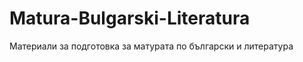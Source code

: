 Matura-Bulgarski-Literatura
===========================

Материали за подготовка за матурата по български и литература
